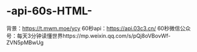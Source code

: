 # -api-60s-HTML-

背景：https://t.mwm.moe/ycy
60秒api：https://api.03c3.cn/
60秒微信公众号：每天3分钟读懂世界https://mp.weixin.qq.com/s/pQj8oVBovWf-ZVN5pMBwUg
